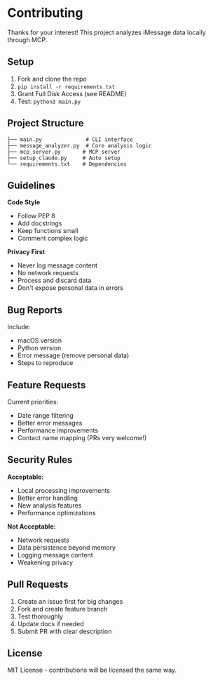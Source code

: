 # Contributing

Thanks for your interest! This project analyzes iMessage data locally through MCP.

## Setup

1. Fork and clone the repo
2. `pip install -r requirements.txt`
3. Grant Full Disk Access (see README)
4. Test: `python3 main.py`

## Project Structure
```
├── main.py              # CLI interface
├── message_analyzer.py  # Core analysis logic
├── mcp_server.py       # MCP server
├── setup_claude.py     # Auto setup
└── requirements.txt    # Dependencies
```

## Guidelines

**Code Style**
- Follow PEP 8
- Add docstrings
- Keep functions small
- Comment complex logic

**Privacy First**
- Never log message content
- No network requests
- Process and discard data
- Don't expose personal data in errors

## Bug Reports

Include:
- macOS version
- Python version  
- Error message (remove personal data)
- Steps to reproduce

## Feature Requests

Current priorities:
- Date range filtering
- Better error messages
- Performance improvements
- Contact name mapping (PRs very welcome!)

## Security Rules

**Acceptable:**
- Local processing improvements
- Better error handling
- New analysis features
- Performance optimizations

**Not Acceptable:**
- Network requests
- Data persistence beyond memory
- Logging message content
- Weakening privacy

## Pull Requests

1. Create an issue first for big changes
2. Fork and create feature branch
3. Test thoroughly
4. Update docs if needed
5. Submit PR with clear description

## License

MIT License - contributions will be licensed the same way. 